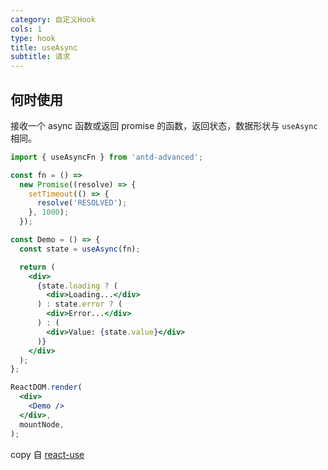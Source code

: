 ```yaml
---
category: 自定义Hook
cols: 1
type: hook
title: useAsync
subtitle: 请求
---
```


## 何时使用

接收一个 async 函数或返回 promise 的函数，返回状态，数据形状与 `useAsync` 相同。

```jsx
import { useAsyncFn } from 'antd-advanced';

const fn = () =>
  new Promise((resolve) => {
    setTimeout(() => {
      resolve('RESOLVED');
    }, 1000);
  });

const Demo = () => {
  const state = useAsync(fn);

  return (
    <div>
      {state.loading ? (
        <div>Loading...</div>
      ) : state.error ? (
        <div>Error...</div>
      ) : (
        <div>Value: {state.value}</div>
      )}
    </div>
  );
};

ReactDOM.render(
  <div>
    <Demo />
  </div>,
  mountNode,
);
```

copy 自 [react-use](https://github.com/streamich/react-use/blob/master/docs/useAsyncFn.md)
